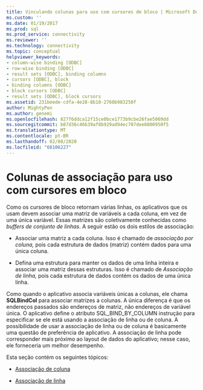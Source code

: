 ```yaml
---
title: Vinculando colunas para uso com cursores de bloco | Microsoft Docs
ms.custom: ''
ms.date: 01/19/2017
ms.prod: sql
ms.prod_service: connectivity
ms.reviewer: ''
ms.technology: connectivity
ms.topic: conceptual
helpviewer_keywords:
- column-wise binding [ODBC]
- row-wise binding [ODBC]
- result sets [ODBC], binding columns
- cursors [ODBC], block
- binding columns [ODBC]
- block cursors [ODBC]
- result sets [ODBC], block cursors
ms.assetid: 231beede-cdfa-4e28-8b10-2760b983250f
author: MightyPen
ms.author: genemi
ms.openlocfilehash: 827f6ddca12f15ce0bce1773b9cbe26fae5069dd
ms.sourcegitcommit: b87d36c46b39af8b929ad94ec707dee8800950f5
ms.translationtype: MT
ms.contentlocale: pt-BR
ms.lasthandoff: 02/08/2020
ms.locfileid: "68106227"
---
```

# <a name="binding-columns-for-use-with-block-cursors"></a>Colunas de associação para uso com cursores em bloco
Como os cursores de bloco retornam várias linhas, os aplicativos que os usam devem associar uma matriz de variáveis a cada coluna, em vez de uma única variável. Essas matrizes são coletivamente conhecidas como *buffers de conjunto de linhas*. A seguir estão os dois estilos de associação:  
  
-   Associar uma matriz a cada coluna. Isso é chamado de *associação por coluna,* pois cada estrutura de dados (matriz) contém dados para uma única coluna.  
  
-   Defina uma estrutura para manter os dados de uma linha inteira e associar uma matriz dessas estruturas. Isso é chamado de *Associação de linha,* pois cada estrutura de dados contém os dados de uma única linha.  
  
 Como quando o aplicativo associa variáveis únicas a colunas, ele chama **SQLBindCol** para associar matrizes a colunas. A única diferença é que os endereços passados são endereços de matriz, não endereços de variável única. O aplicativo define o atributo SQL_BIND_BY_COLUMN instrução para especificar se ele está usando a associação de linha ou de coluna. A possibilidade de usar a associação de linha ou de coluna é basicamente uma questão de preferência de aplicativo. A associação de linha pode corresponder mais próximo ao layout de dados do aplicativo; nesse caso, ele forneceria um melhor desempenho.  
  
 Esta seção contém os seguintes tópicos:  
  
-   [Associação de coluna](../../../odbc/reference/develop-app/column-wise-binding.md)  
  
-   [Associação de linha](../../../odbc/reference/develop-app/row-wise-binding.md)
